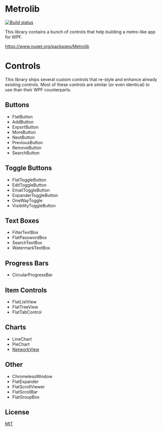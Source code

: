 # Metrolib

[![Build status](https://ci.appveyor.com/api/projects/status/diccm1fst35n9xy7?svg=true)](https://ci.appveyor.com/project/Kittyfisto/metrolib)

This library contains a bunch of controls that help building a metro-like app for WPF.

https://www.nuget.org/packages/Metrolib

# Controls

This library ships several custom controls that re-style and enhance already existing controls.
Most of these controls are similar (or even identical) to use than their WPF counterparts.

## Buttons
* FlatButton
* AddButton
* ExportButton
* MoreButton
* NextButton
* PreviousButton
* RemoveButton
* SearchButton

## Toggle Buttons
* FlatToggleButton
* EditToggleButton
* EmailToggleButton
* ExpanderToggleButton
* OneWayToggle
* VisibilityToggleButton

## Text Boxes
* FilterTextBox
* FlatPasswordBox
* SearchTextBox
* WatermarkTextBox

## Progress Bars
* CircularProgressBar

## Item Controls

* FlatListView
* FlatTreeView
* FlatTabControl

## Charts

* LineChart
* PieChart
* [NetworkView](Samples/NetworkView/Description.md)

## Other

* ChromelessWindow
* FlatExpander
* FlatScrollViewer
* FlatScrollBar
* FlatGroupBox

## License

[MIT](http://opensource.org/licenses/MIT)
